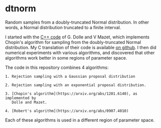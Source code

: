# dtnorm

Random samples from a doubly-truncated Normal distribution. In other
words, a Normal distribution truncated to a finite interval.

I started with the [C++
code](http://miv.u-strasbg.fr/mazet/rtnorm/rtnormCpp.zip) of G. Dolle
and V Mazet, which implements Chopin's algorithm for sampling from the
doubly-truncated Normal distribution. My C translation of their code
is available [on github](https://github.com/alanrogers/rtnormC). I
then did numerical experiments with various algorithms, and discovered
that other algorithms work better in some regions of parameter space.

The code in this repository combines 4 algorithms:

    1. Rejection sampling with a Gaussian proposal distribution

    2. Rejection sampling with an exponential proposal distribution.

    3. [Chopin's algorithm](https://arxiv.org/abs/1201.6140), as implemented by 
       Dolle and Mazet. 

    4. [Robert's algorithm](https://arxiv.org/abs/0907.4010)

Each of these algorithms is used in a different region of parameter space.




